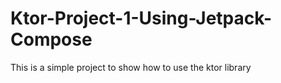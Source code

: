 # Ktor-Project-1-Using-Jetpack-Compose
This is a simple project to show how to use the ktor library
